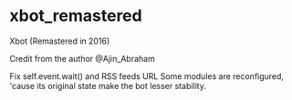 # xbot_remastered
Xbot (Remastered in 2016) 

Credit from the author @Ajin_Abraham 

Fix self.event.wait() and RSS feeds URL 
Some modules are reconfigured, 'cause its original state make the bot lesser stability.   
